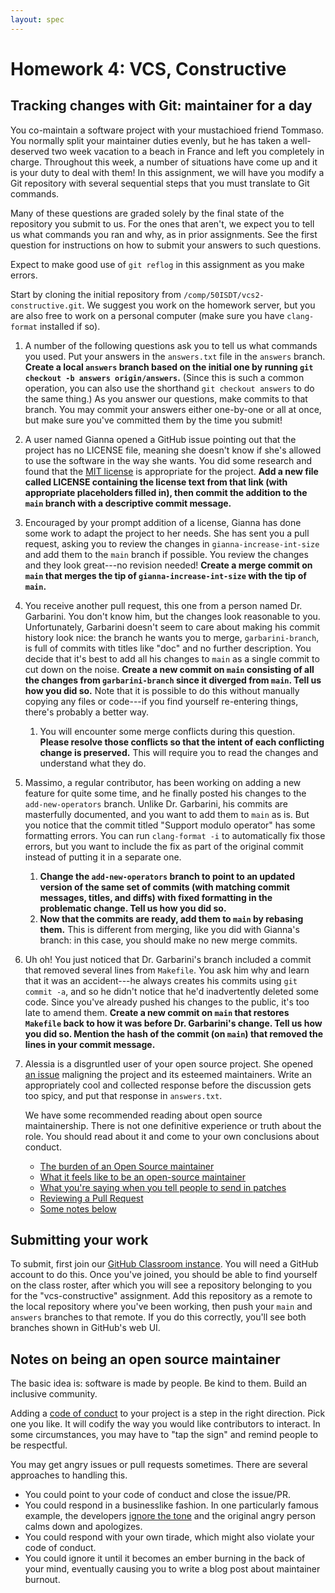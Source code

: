 ```yaml
---
layout: spec
---
```

# Homework 4: VCS, Constructive

## Tracking changes with Git: maintainer for a day

You co-maintain a software project with your mustachioed friend Tommaso. You
normally split your maintainer duties evenly, but he has taken a well-deserved
two week vacation to a beach in France and left you completely in charge.
Throughout this week, a number of situations have come up and it is your duty
to deal with them! In this assignment, we will have you modify a Git repository
with several sequential steps that you must translate to Git commands.

Many of these questions are graded solely by the final state of the repository
you submit to us. For the ones that aren't, we expect you to tell us what
commands you ran and why, as in prior assignments. See the first question for
instructions on how to submit your answers to such questions.

Expect to make good use of `git reflog` in this assignment as you make errors.

Start by cloning the initial repository from
`/comp/50ISDT/vcs2-constructive.git`. We suggest you work on the homework
server, but you are also free to work on a personal computer (make sure you
have `clang-format` installed if so).

1. A number of the following questions ask you to tell us what commands you
   used. Put your answers in the `answers.txt` file in the `answers` branch.
   **Create a local `answers` branch based on the initial one by running `git
   checkout -b answers origin/answers`.** (Since this is such a common
   operation, you can also use the shorthand `git checkout answers` to do the
   same thing.) As you answer our questions, make commits to that branch. You
   may commit your answers either one-by-one or all at once, but make sure
   you've committed them by the time you submit!
1. A user named Gianna opened a GitHub issue pointing out that the project has
   no LICENSE file, meaning she doesn't know if she's allowed to use the
   software in the way she wants. You did some research and found that the [MIT
   license](https://choosealicense.com/licenses/mit/) is appropriate for the
   project. **Add a new file called LICENSE containing the license text from
   that link (with appropriate placeholders filled in), then commit the
   addition to the `main` branch with a descriptive commit message.**
1. Encouraged by your prompt addition of a license, Gianna has done some work
   to adapt the project to her needs. She has sent you a pull request, asking
   you to review the changes in `gianna-increase-int-size` and add them to the
   `main` branch if possible. You review the changes and they look great---no
   revision needed! **Create a merge commit on `main` that merges the tip of
   `gianna-increase-int-size` with the tip of `main`.**
1. You receive another pull request, this one from a person named Dr.
   Garbarini. You don't know him, but the changes look reasonable to you.
   Unfortunately, Garbarini doesn't seem to care about making his commit
   history look nice: the branch he wants you to merge, `garbarini-branch`, is
   full of commits with titles like "doc" and no further description. You
   decide that it's best to add all his changes to `main` as a single commit to
   cut down on the noise. **Create a new commit on `main` consisting of all the
   changes from `garbarini-branch` since it diverged from `main`. Tell us how
   you did so.** Note that it is possible to do this without manually copying
   any files or code---if you find yourself re-entering things, there's
   probably a better way.
   1. You will encounter some merge conflicts during this question. **Please
      resolve those conflicts so that the intent of each conflicting change is
      preserved.** This will require you to read the changes and understand
      what they do.
1. Massimo, a regular contributor, has been working on adding a new feature for
   quite some time, and he finally posted his changes to the
   `add-new-operators` branch. Unlike Dr.  Garbarini, his commits are
   masterfully documented, and you want to add them to `main` as is. But you
   notice that the commit titled "Support modulo operator" has some formatting
   errors. You can run `clang-format -i` to automatically fix those errors, but
   you want to include the fix as part of the original commit instead of
   putting it in a separate one.
   1. **Change the `add-new-operators` branch to point to an updated version of
      the same set of commits (with matching commit messages, titles, and
      diffs) with fixed formatting in the problematic change. Tell us how you
      did so.**
   1. **Now that the commits are ready, add them to `main` by rebasing them.**
      This is different from merging, like you did with Gianna's branch: in
      this case, you should make no new merge commits.
1. Uh oh! You just noticed that Dr. Garbarini's branch included a commit that
   removed several lines from `Makefile`. You ask him why and learn that it was
   an accident---he always creates his commits using `git commit -a`, and so he
   didn't notice that he'd inadvertently deleted some code. Since you've
   already pushed his changes to the public, it's too late to amend them.
   **Create a new commit on `main` that restores `Makefile` back to how it was
   before Dr. Garbarini's change. Tell us how you did so. Mention the hash of
   the commit (on `main`) that removed the lines in your commit message.**
1. Alessia is a disgruntled user of your open source project. She opened
   [an issue](04-vcs-constructive-issue.txt) maligning the project and its
   esteemed maintainers. Write an appropriately cool and collected response
   before the discussion gets too spicy, and put that response in
   `answers.txt`.

   We have some recommended reading about open source maintainership. There is
   not one definitive experience or truth about the role. You should read about
   it and come to your own conclusions about conduct.

   * [The burden of an Open Source maintainer](https://www.jeffgeerling.com/blog/2022/burden-open-source-maintainer)
   * [What it feels like to be an open-source maintainer](https://nolanlawson.com/2017/03/05/what-it-feels-like-to-be-an-open-source-maintainer/)
   * [What you're saying when you tell people to send in patches](https://utcc.utoronto.ca/~cks/space/blog/tech/SendPatchesMeaning)
   * [Reviewing a Pull Request](https://jekyllrb.com/docs/maintaining/reviewing-a-pull-request/)
   * [Some notes below](#notes-on-being-an-open-source-maintainer)

## Submitting your work

To submit, first join our [GitHub Classroom
instance](https://classroom.github.com/a/GJz9jQnu). You will need a GitHub
account to do this. Once you've joined, you should be able to find yourself on
the class roster, after which you will see a repository belonging to you for
the "vcs-constructive" assignment. Add this repository as a remote to the local
repository where you've been working, then push your `main` and `answers`
branches to that remote. If you do this correctly, you'll see both branches
shown in GitHub's web UI.

## Notes on being an open source maintainer

The basic idea is: software is made by people. Be kind to them. Build an
inclusive community.

Adding a [code of conduct](https://opensource.guide/code-of-conduct/) to your
project is a step in the right direction. Pick one you like. It will codify the
way you would like contributors to interact. In some circumstances, you may
have to "tap the sign" and remind people to be respectful.

You may get angry issues or pull requests sometimes. There are several
approaches to handling this.

* You could point to your code of conduct and close the issue/PR.
* You could respond in a businesslike fashion. In one particularly famous
  example, the developers [ignore the
  tone](https://jira.mongodb.org/browse/PYTHON-532) and the original angry
  person calms down and apologizes.
* You could respond with your own tirade, which might also violate your code of
  conduct.
* You could ignore it until it becomes an ember burning in the back of your
  mind, eventually causing you to write a blog post about maintainer burnout.
